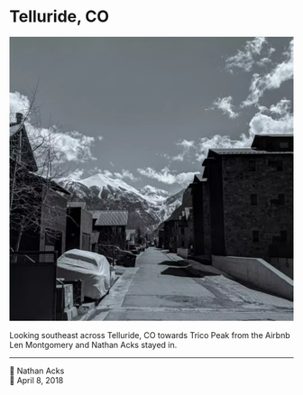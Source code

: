 # Telluride, CO

![Looking down the road in a mountain town](assets/2018-04-08-telluride-co.webp)

Looking southeast across Telluride, CO towards Trico Peak from the Airbnb Len Montgomery and Nathan Acks stayed in.

- - - -

<span aria-hidden="true">👤</span> Nathan Acks  
<span aria-hidden="true">📅</span> April 8, 2018
